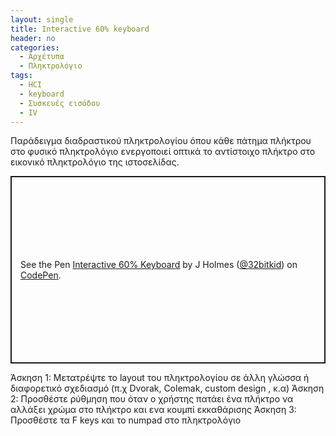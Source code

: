 ```yaml
---
layout: single
title: Interactive 60% keyboard
header: no
categories:
  - Αρχέτυπα
  - Πληκτρολόγιο
tags:
  - HCI
  - keyboard
  - Συσκευές εισόδου
  - IV
---
```


Παράδειγμα διαδραστικού πληκτρολογίου όπου κάθε πάτημα πλήκτρου στο φυσικό πληκτρολόγιο ενεργοποιεί οπτικά το αντίστοιχο πλήκτρο στο εικονικό πληκτρολόγιο της ιστοσελίδας.

<p class="codepen" data-height="300" data-default-tab="html,result" data-slug-hash="LKZzMR" data-pen-title="Interactive 60% Keyboard" data-user="32bitkid" style="height: 300px; box-sizing: border-box; display: flex; align-items: center; justify-content: center; border: 2px solid; margin: 1em 0; padding: 1em;">
  <span>See the Pen <a href="https://codepen.io/32bitkid/pen/LKZzMR">
  Interactive 60% Keyboard</a> by J Holmes (<a href="https://codepen.io/32bitkid">@32bitkid</a>)
  on <a href="https://codepen.io">CodePen</a>.</span>
</p>
<script async src="https://public.codepenassets.com/embed/index.js"></script>

Άσκηση 1: Μετατρέψτε το layout του πληκτρολογίου σε άλλη γλώσσα ή διαφορετικό σχεδιασμό (π.χ Dvorak, Colemak, custom design , κ.α) 
Άσκηση 2: Προσθέστε ρύθμηση που όταν ο χρήστης πατάει ένα πλήκτρο να αλλάξει χρώμα στο πλήκτρο και ενα κουμπί εκκαθάρισης
Άσκηση 3: Προσθέστε τα F keys και το numpad στο πληκτρολόγιο
